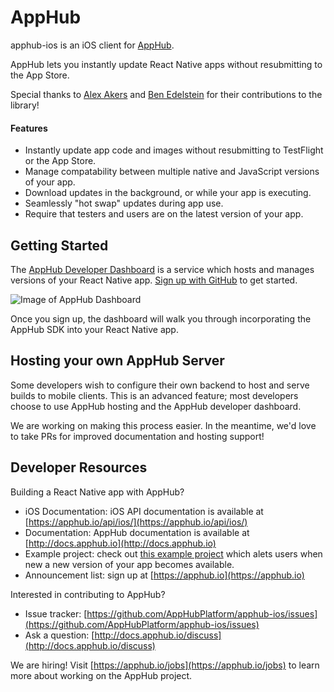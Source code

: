 # AppHub

apphub-ios is an iOS client for [AppHub](https://apphub.io).

AppHub lets you instantly update React Native apps without resubmitting to the App Store.

Special thanks to [Alex Akers](https://github.com/a2) and [Ben Edelstein](https://github.com/benthehenten) for their contributions to the library!

#### Features

- Instantly update app code and images without resubmitting to TestFlight or the App Store.
- Manage compatability between multiple native and JavaScript versions of your app.
- Download updates in the background, or while your app is executing.
- Seamlessly "hot swap" updates during app use.
- Require that testers and users are on the latest version of your app.


## Getting Started

The [AppHub Developer Dashboard](https://dashboard.apphub.io) is a service which hosts and manages versions of your React Native app. [Sign up with GitHub](https://dashboard.apphub.io) to get started.

![Image of AppHub Dashboard](http://i.imgur.com/x8p3zfj.png)

Once you sign up, the dashboard will walk you through incorporating the AppHub SDK into your React Native app.

## Hosting your own AppHub Server

Some developers wish to configure their own backend to host and serve builds to mobile clients. This is an advanced feature; most developers choose to use AppHub hosting and the AppHub developer dashboard.

We are working on making this process easier. In the meantime, we'd love to take PRs for improved documentation and hosting support!

## Developer Resources

Building a React Native app with AppHub?

- iOS Documentation: iOS API documentation is available at [https://apphub.io/api/ios/](https://apphub.io/api/ios/)
- Documentation: AppHub documentation is available at [http://docs.apphub.io](http://docs.apphub.io)
- Example project: check out [this example project](https://github.com/AppHubPlatform/AppHubStarterProject) which alets users when new a new version of your app becomes available.
- Announcement list: sign up at [https://apphub.io](https://apphub.io)

Interested in contributing to AppHub?

- Issue tracker: [https://github.com/AppHubPlatform/apphub-ios/issues](https://github.com/AppHubPlatform/apphub-ios/issues)
- Ask a question: [http://docs.apphub.io/discuss](http://docs.apphub.io/discuss)

We are hiring! Visit [https://apphub.io/jobs](https://apphub.io/jobs) to learn more about working on the AppHub project.

